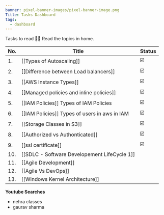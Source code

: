 ```yaml
---
banner: pixel-banner-images/pixel-banner-image.png
Title: Tasks Dashboard
tags:
  - dashboard
---
```


Tasks to read 📄🤔
Read the topics in home.

| No. | Title                                         | Status |
| --- | --------------------------------------------- | ------ |
| 1.  | [[Types of Autoscaling]]                      | ☑️     |
| 2.  | [[Difference between Load balancers]]         | ☑️     |
| 3.  | [[AWS Instance Types]]                        | ☑️     |
| 4.  | [[Managed policies and inline policies]]      | ☑️     |
| 5.  | [[IAM Policies]] Types of IAM Policies        | ☑️     |
| 6.  | [[IAM Policies]] Types of users in aws in IAM | ☑️     |
| 7.  | [[Storage Classes in S3]]                     | ☑️     |
| 8.  | [[Authorized vs Authonticated]]               | ☑️     |
| 9.  | [[ssl certificate]]<br>                       | ☑️     |
| 10. | [[SDLC - Software Developement LifeCycle 1]]  |        |
| 11. | [[Agile Development]]                         |        |
| 12. | [[Agile Vs DevOps]]                           |        |
| 13. | [[Windows Kernel Architecture]]               |        |
**Youtube Searches**
- nehra classes
- gaurav sharma

